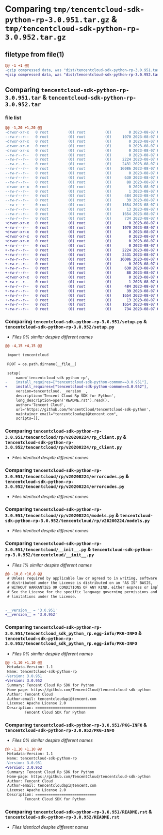# Comparing `tmp/tencentcloud-sdk-python-rp-3.0.951.tar.gz` & `tmp/tencentcloud-sdk-python-rp-3.0.952.tar.gz`

## filetype from file(1)

```diff
@@ -1 +1 @@
-gzip compressed data, was "dist/tencentcloud-sdk-python-rp-3.0.951.tar", last modified: Mon Aug  7 00:32:32 2023, max compression
+gzip compressed data, was "dist/tencentcloud-sdk-python-rp-3.0.952.tar", last modified: Mon Aug  7 09:00:22 2023, max compression
```

## Comparing `tencentcloud-sdk-python-rp-3.0.951.tar` & `tencentcloud-sdk-python-rp-3.0.952.tar`

### file list

```diff
@@ -1,20 +1,20 @@
-drwxr-xr-x   0 root         (0) root         (0)        0 2023-08-07 00:32:32.000000 tencentcloud-sdk-python-rp-3.0.951/
--rw-r--r--   0 root         (0) root         (0)     1070 2023-08-07 00:32:31.000000 tencentcloud-sdk-python-rp-3.0.951/setup.py
-drwxr-xr-x   0 root         (0) root         (0)        0 2023-08-07 00:32:32.000000 tencentcloud-sdk-python-rp-3.0.951/tencentcloud/
-drwxr-xr-x   0 root         (0) root         (0)        0 2023-08-07 00:32:32.000000 tencentcloud-sdk-python-rp-3.0.951/tencentcloud/rp/
-drwxr-xr-x   0 root         (0) root         (0)        0 2023-08-07 00:32:32.000000 tencentcloud-sdk-python-rp-3.0.951/tencentcloud/rp/v20200224/
--rw-r--r--   0 root         (0) root         (0)        0 2023-08-07 00:32:31.000000 tencentcloud-sdk-python-rp-3.0.951/tencentcloud/rp/v20200224/__init__.py
--rw-r--r--   0 root         (0) root         (0)     2224 2023-08-07 00:32:31.000000 tencentcloud-sdk-python-rp-3.0.951/tencentcloud/rp/v20200224/rp_client.py
--rw-r--r--   0 root         (0) root         (0)     2431 2023-08-07 00:32:31.000000 tencentcloud-sdk-python-rp-3.0.951/tencentcloud/rp/v20200224/errorcodes.py
--rw-r--r--   0 root         (0) root         (0)    16086 2023-08-07 00:32:31.000000 tencentcloud-sdk-python-rp-3.0.951/tencentcloud/rp/v20200224/models.py
--rw-r--r--   0 root         (0) root         (0)        0 2023-08-07 00:32:31.000000 tencentcloud-sdk-python-rp-3.0.951/tencentcloud/rp/__init__.py
--rw-r--r--   0 root         (0) root         (0)      630 2023-08-07 00:32:31.000000 tencentcloud-sdk-python-rp-3.0.951/tencentcloud/__init__.py
--rw-r--r--   0 root         (0) root         (0)       88 2023-08-07 00:32:32.000000 tencentcloud-sdk-python-rp-3.0.951/setup.cfg
-drwxr-xr-x   0 root         (0) root         (0)        0 2023-08-07 00:32:32.000000 tencentcloud-sdk-python-rp-3.0.951/tencentcloud_sdk_python_rp.egg-info/
--rw-r--r--   0 root         (0) root         (0)        1 2023-08-07 00:32:32.000000 tencentcloud-sdk-python-rp-3.0.951/tencentcloud_sdk_python_rp.egg-info/dependency_links.txt
--rw-r--r--   0 root         (0) root         (0)      484 2023-08-07 00:32:32.000000 tencentcloud-sdk-python-rp-3.0.951/tencentcloud_sdk_python_rp.egg-info/SOURCES.txt
--rw-r--r--   0 root         (0) root         (0)       39 2023-08-07 00:32:32.000000 tencentcloud-sdk-python-rp-3.0.951/tencentcloud_sdk_python_rp.egg-info/requires.txt
--rw-r--r--   0 root         (0) root         (0)     1654 2023-08-07 00:32:32.000000 tencentcloud-sdk-python-rp-3.0.951/tencentcloud_sdk_python_rp.egg-info/PKG-INFO
--rw-r--r--   0 root         (0) root         (0)       13 2023-08-07 00:32:32.000000 tencentcloud-sdk-python-rp-3.0.951/tencentcloud_sdk_python_rp.egg-info/top_level.txt
--rw-r--r--   0 root         (0) root         (0)     1654 2023-08-07 00:32:32.000000 tencentcloud-sdk-python-rp-3.0.951/PKG-INFO
--rw-r--r--   0 root         (0) root         (0)      734 2023-08-07 00:32:31.000000 tencentcloud-sdk-python-rp-3.0.951/README.rst
+drwxr-xr-x   0 root         (0) root         (0)        0 2023-08-07 09:00:22.000000 tencentcloud-sdk-python-rp-3.0.952/
+-rw-r--r--   0 root         (0) root         (0)     1070 2023-08-07 09:00:22.000000 tencentcloud-sdk-python-rp-3.0.952/setup.py
+drwxr-xr-x   0 root         (0) root         (0)        0 2023-08-07 09:00:22.000000 tencentcloud-sdk-python-rp-3.0.952/tencentcloud/
+drwxr-xr-x   0 root         (0) root         (0)        0 2023-08-07 09:00:22.000000 tencentcloud-sdk-python-rp-3.0.952/tencentcloud/rp/
+drwxr-xr-x   0 root         (0) root         (0)        0 2023-08-07 09:00:22.000000 tencentcloud-sdk-python-rp-3.0.952/tencentcloud/rp/v20200224/
+-rw-r--r--   0 root         (0) root         (0)        0 2023-08-07 09:00:22.000000 tencentcloud-sdk-python-rp-3.0.952/tencentcloud/rp/v20200224/__init__.py
+-rw-r--r--   0 root         (0) root         (0)     2224 2023-08-07 09:00:22.000000 tencentcloud-sdk-python-rp-3.0.952/tencentcloud/rp/v20200224/rp_client.py
+-rw-r--r--   0 root         (0) root         (0)     2431 2023-08-07 09:00:22.000000 tencentcloud-sdk-python-rp-3.0.952/tencentcloud/rp/v20200224/errorcodes.py
+-rw-r--r--   0 root         (0) root         (0)    16086 2023-08-07 09:00:22.000000 tencentcloud-sdk-python-rp-3.0.952/tencentcloud/rp/v20200224/models.py
+-rw-r--r--   0 root         (0) root         (0)        0 2023-08-07 09:00:22.000000 tencentcloud-sdk-python-rp-3.0.952/tencentcloud/rp/__init__.py
+-rw-r--r--   0 root         (0) root         (0)      630 2023-08-07 09:00:22.000000 tencentcloud-sdk-python-rp-3.0.952/tencentcloud/__init__.py
+-rw-r--r--   0 root         (0) root         (0)       88 2023-08-07 09:00:22.000000 tencentcloud-sdk-python-rp-3.0.952/setup.cfg
+drwxr-xr-x   0 root         (0) root         (0)        0 2023-08-07 09:00:22.000000 tencentcloud-sdk-python-rp-3.0.952/tencentcloud_sdk_python_rp.egg-info/
+-rw-r--r--   0 root         (0) root         (0)        1 2023-08-07 09:00:22.000000 tencentcloud-sdk-python-rp-3.0.952/tencentcloud_sdk_python_rp.egg-info/dependency_links.txt
+-rw-r--r--   0 root         (0) root         (0)      484 2023-08-07 09:00:22.000000 tencentcloud-sdk-python-rp-3.0.952/tencentcloud_sdk_python_rp.egg-info/SOURCES.txt
+-rw-r--r--   0 root         (0) root         (0)       39 2023-08-07 09:00:22.000000 tencentcloud-sdk-python-rp-3.0.952/tencentcloud_sdk_python_rp.egg-info/requires.txt
+-rw-r--r--   0 root         (0) root         (0)     1654 2023-08-07 09:00:22.000000 tencentcloud-sdk-python-rp-3.0.952/tencentcloud_sdk_python_rp.egg-info/PKG-INFO
+-rw-r--r--   0 root         (0) root         (0)       13 2023-08-07 09:00:22.000000 tencentcloud-sdk-python-rp-3.0.952/tencentcloud_sdk_python_rp.egg-info/top_level.txt
+-rw-r--r--   0 root         (0) root         (0)     1654 2023-08-07 09:00:22.000000 tencentcloud-sdk-python-rp-3.0.952/PKG-INFO
+-rw-r--r--   0 root         (0) root         (0)      734 2023-08-07 09:00:22.000000 tencentcloud-sdk-python-rp-3.0.952/README.rst
```

### Comparing `tencentcloud-sdk-python-rp-3.0.951/setup.py` & `tencentcloud-sdk-python-rp-3.0.952/setup.py`

 * *Files 0% similar despite different names*

```diff
@@ -4,15 +4,15 @@
 
 import tencentcloud
 
 ROOT = os.path.dirname(__file__)
 
 setup(
     name='tencentcloud-sdk-python-rp',
-    install_requires=["tencentcloud-sdk-python-common==3.0.951"],
+    install_requires=["tencentcloud-sdk-python-common==3.0.952"],
     version=tencentcloud.__version__,
     description='Tencent Cloud Rp SDK for Python',
     long_description=open('README.rst').read(),
     author='Tencent Cloud',
     url='https://github.com/TencentCloud/tencentcloud-sdk-python',
     maintainer_email="tencentcloudapi@tencent.com",
     scripts=[],
```

### Comparing `tencentcloud-sdk-python-rp-3.0.951/tencentcloud/rp/v20200224/rp_client.py` & `tencentcloud-sdk-python-rp-3.0.952/tencentcloud/rp/v20200224/rp_client.py`

 * *Files identical despite different names*

### Comparing `tencentcloud-sdk-python-rp-3.0.951/tencentcloud/rp/v20200224/errorcodes.py` & `tencentcloud-sdk-python-rp-3.0.952/tencentcloud/rp/v20200224/errorcodes.py`

 * *Files identical despite different names*

### Comparing `tencentcloud-sdk-python-rp-3.0.951/tencentcloud/rp/v20200224/models.py` & `tencentcloud-sdk-python-rp-3.0.952/tencentcloud/rp/v20200224/models.py`

 * *Files identical despite different names*

### Comparing `tencentcloud-sdk-python-rp-3.0.951/tencentcloud/__init__.py` & `tencentcloud-sdk-python-rp-3.0.952/tencentcloud/__init__.py`

 * *Files 1% similar despite different names*

```diff
@@ -10,8 +10,8 @@
 # Unless required by applicable law or agreed to in writing, software
 # distributed under the License is distributed on an "AS IS" BASIS,
 # WITHOUT WARRANTIES OR CONDITIONS OF ANY KIND, either express or implied.
 # See the License for the specific language governing permissions and
 # limitations under the License.
 
 
-__version__ = '3.0.951'
+__version__ = '3.0.952'
```

### Comparing `tencentcloud-sdk-python-rp-3.0.951/tencentcloud_sdk_python_rp.egg-info/PKG-INFO` & `tencentcloud-sdk-python-rp-3.0.952/tencentcloud_sdk_python_rp.egg-info/PKG-INFO`

 * *Files 0% similar despite different names*

```diff
@@ -1,10 +1,10 @@
 Metadata-Version: 1.1
 Name: tencentcloud-sdk-python-rp
-Version: 3.0.951
+Version: 3.0.952
 Summary: Tencent Cloud Rp SDK for Python
 Home-page: https://github.com/TencentCloud/tencentcloud-sdk-python
 Author: Tencent Cloud
 Author-email: tencentcloudapi@tencent.com
 License: Apache License 2.0
 Description: ============================
         Tencent Cloud SDK for Python
```

### Comparing `tencentcloud-sdk-python-rp-3.0.951/PKG-INFO` & `tencentcloud-sdk-python-rp-3.0.952/PKG-INFO`

 * *Files 0% similar despite different names*

```diff
@@ -1,10 +1,10 @@
 Metadata-Version: 1.1
 Name: tencentcloud-sdk-python-rp
-Version: 3.0.951
+Version: 3.0.952
 Summary: Tencent Cloud Rp SDK for Python
 Home-page: https://github.com/TencentCloud/tencentcloud-sdk-python
 Author: Tencent Cloud
 Author-email: tencentcloudapi@tencent.com
 License: Apache License 2.0
 Description: ============================
         Tencent Cloud SDK for Python
```

### Comparing `tencentcloud-sdk-python-rp-3.0.951/README.rst` & `tencentcloud-sdk-python-rp-3.0.952/README.rst`

 * *Files identical despite different names*

